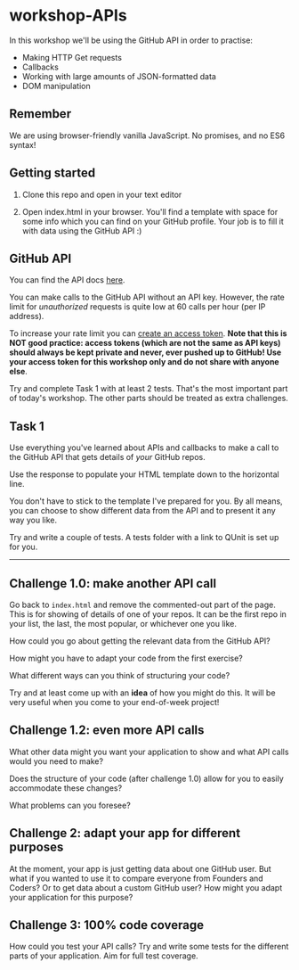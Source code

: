 # workshop-APIs

In this workshop we'll be using the GitHub API in order to practise:
- Making HTTP Get requests
- Callbacks
- Working with large amounts of JSON-formatted data
- DOM manipulation

## Remember

We are using browser-friendly vanilla JavaScript. No promises, and no ES6 syntax!

## Getting started

1. Clone this repo and open in your text editor

2. Open index.html in your browser. You'll find a template with space for some info which you can find on your GitHub profile. Your job is to fill it with data using the GitHub API :)


## GitHub API

You can find the API docs [here](https://developer.github.com/v3/).

You can make calls to the GitHub API without an API key. However, the rate limit for _unauthorized_ requests is quite low at 60 calls per hour (per IP address).

To increase your rate limit you can [create an access token](https://help.github.com/articles/creating-an-access-token-for-command-line-use/). **Note that this is NOT good practice: access tokens (which are not the same as API keys) should always be kept private and never, ever pushed up to GitHub! Use your access token for this workshop only and do not share with anyone else**.

Try and complete Task 1 with at least 2 tests. That's the most important part of today's workshop. The other parts should be treated as extra challenges.

## Task 1

Use everything you've learned about APIs and callbacks to make a call to the GitHub API that gets details of _your_ GitHub repos.

Use the response to populate your HTML template down to the horizontal line.

You don't have to stick to the template I've prepared for you. By all means, you can choose to show different data from the API and to present it any way you like.

Try and write a couple of tests. A tests folder with a link to QUnit is set up for you.


-----


## Challenge 1.0: make another API call

Go back to ```index.html``` and remove the commented-out part of the page. This is for showing of details of one of your repos. It can be the first repo in your list, the last, the most popular, or whichever one you like.

How could you go about getting the relevant data from the GitHub API?

How might you have to adapt your code from the first exercise?

What different ways can you think of structuring your code?

Try and at least come up with an **idea** of how you might do this. It will be very useful when you come to your end-of-week project!

## Challenge 1.2: even more API calls

What other data might you want your application to show and what API calls would you need to make?

Does the structure of your code (after challenge 1.0) allow for you to easily accommodate these changes?

What problems can you foresee?

## Challenge 2: adapt your app for different purposes

At the moment, your app is just getting data about one GitHub user. But what if you wanted to use it to compare everyone from Founders and Coders? Or to get data about a custom GitHub user? How might you adapt your application for this purpose?


## Challenge 3: 100% code coverage

How could you test your API calls? Try and write some tests for the different parts of your application. Aim for full test coverage.

